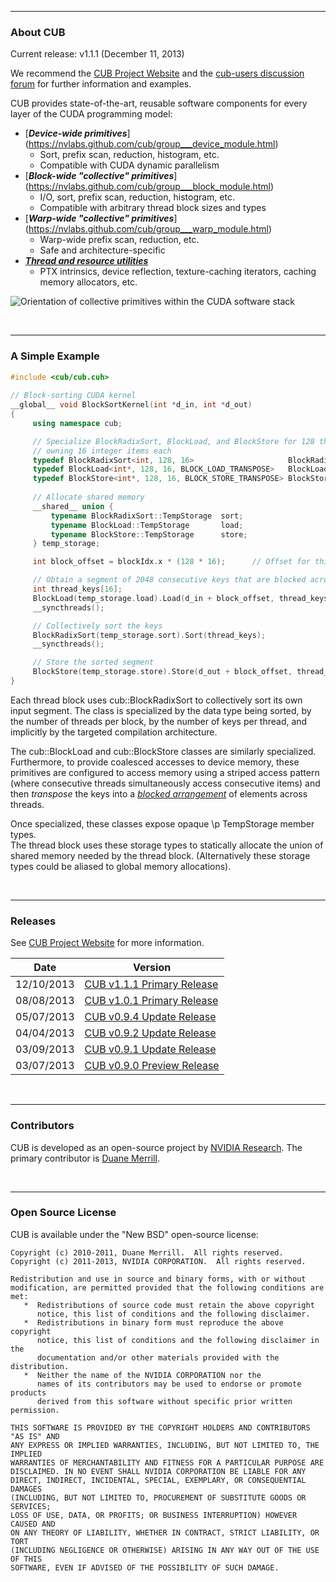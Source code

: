 <hr>
<h3>About CUB</h3>

Current release: v1.1.1 (December 11, 2013)

We recommend the [CUB Project Website](http://nvlabs.github.com/cub) and the [cub-users discussion forum](http://groups.google.com/group/cub-users) for further information and examples.

CUB provides state-of-the-art, reusable software components for every layer 
of the CUDA programming model:
- [<b><em>Device-wide primitives</em></b>] (https://nvlabs.github.com/cub/group___device_module.html) 
  - Sort, prefix scan, reduction, histogram, etc.  
  - Compatible with CUDA dynamic parallelism
- [<b><em>Block-wide "collective" primitives</em></b>] (https://nvlabs.github.com/cub/group___block_module.html)
  - I/O, sort, prefix scan, reduction, histogram, etc.  
  - Compatible with arbitrary thread block sizes and types 
- [<b><em>Warp-wide "collective" primitives</em></b>] (https://nvlabs.github.com/cub/group___warp_module.html)
  - Warp-wide prefix scan, reduction, etc.
  - Safe and architecture-specific
- [<b><em>Thread and resource utilities</em></b>](https://nvlabs.github.com/cub/group___thread_module.html)
  - PTX intrinsics, device reflection, texture-caching iterators, caching memory allocators, etc. 

![Orientation of collective primitives within the CUDA software stack](http://nvlabs.github.com/cub/cub_overview.png)

<br><hr>
<h3>A Simple Example</h3>

```C++
#include <cub/cub.cuh>
 
// Block-sorting CUDA kernel
__global__ void BlockSortKernel(int *d_in, int *d_out)
{
     using namespace cub;

     // Specialize BlockRadixSort, BlockLoad, and BlockStore for 128 threads 
     // owning 16 integer items each
     typedef BlockRadixSort<int, 128, 16>                     BlockRadixSort;
     typedef BlockLoad<int*, 128, 16, BLOCK_LOAD_TRANSPOSE>   BlockLoad;
     typedef BlockStore<int*, 128, 16, BLOCK_STORE_TRANSPOSE> BlockStore;
 
     // Allocate shared memory
     __shared__ union {
         typename BlockRadixSort::TempStorage  sort;
         typename BlockLoad::TempStorage       load; 
         typename BlockStore::TempStorage      store; 
     } temp_storage; 

     int block_offset = blockIdx.x * (128 * 16);	  // Offset for this block's ment

     // Obtain a segment of 2048 consecutive keys that are blocked across threads
     int thread_keys[16];
     BlockLoad(temp_storage.load).Load(d_in + block_offset, thread_keys);
     __syncthreads();

     // Collectively sort the keys
     BlockRadixSort(temp_storage.sort).Sort(thread_keys);
     __syncthreads();

     // Store the sorted segment 
     BlockStore(temp_storage.store).Store(d_out + block_offset, thread_keys);
}
```

Each thread block uses cub::BlockRadixSort to collectively sort 
its own input segment.  The class is specialized by the 
data type being sorted, by the number of threads per block, by the number of 
keys per thread, and implicitly by the targeted compilation architecture.  

The cub::BlockLoad and cub::BlockStore classes are similarly specialized.    
Furthermore, to provide coalesced accesses to device memory, these primitives are 
configured to access memory using a striped access pattern (where consecutive threads 
simultaneously access consecutive items) and then <em>transpose</em> the keys into 
a [<em>blocked arrangement</em>](index.html#sec4sec3) of elements across threads. 

Once specialized, these classes expose opaque \p TempStorage member types.  
The thread block uses these storage types to statically allocate the union of 
shared memory needed by the thread block.  (Alternatively these storage types 
could be aliased to global memory allocations).

<br><hr>
<h3>Releases</h3>

See [CUB Project Website](http://nvlabs.github.com/cub) for more information.
 
| Date | Version |
| ---- | ------- |
| 12/10/2013 | [CUB v1.1.1 Primary Release](https://github.com/NVlabs/cub/archive/1.1.1.zip) |
| 08/08/2013 | [CUB v1.0.1 Primary Release](https://github.com/NVlabs/cub/archive/1.0.1.zip) |
| 05/07/2013 | [CUB v0.9.4 Update Release](https://github.com/NVlabs/cub/archive/0.9.4.zip) |
| 04/04/2013 | [CUB v0.9.2 Update Release](https://github.com/NVlabs/cub/archive/0.9.2.zip) |
| 03/09/2013 | [CUB v0.9.1 Update Release](https://github.com/NVlabs/cub/archive/0.9.1.zip) |
| 03/07/2013 | [CUB v0.9.0 Preview Release](https://github.com/NVlabs/cub/archive/0.9.zip) |


<br><hr>
<h3>Contributors</h3>

CUB is developed as an open-source project by [NVIDIA Research](http://research.nvidia.com).  The primary contributor is [Duane Merrill](http://github.com/dumerrill).

<br><hr>
<h3>Open Source License</h3>

CUB is available under the "New BSD" open-source license:

```
Copyright (c) 2010-2011, Duane Merrill.  All rights reserved.
Copyright (c) 2011-2013, NVIDIA CORPORATION.  All rights reserved.

Redistribution and use in source and binary forms, with or without
modification, are permitted provided that the following conditions are met:
   *  Redistributions of source code must retain the above copyright
      notice, this list of conditions and the following disclaimer.
   *  Redistributions in binary form must reproduce the above copyright
      notice, this list of conditions and the following disclaimer in the
      documentation and/or other materials provided with the distribution.
   *  Neither the name of the NVIDIA CORPORATION nor the
      names of its contributors may be used to endorse or promote products
      derived from this software without specific prior written permission.

THIS SOFTWARE IS PROVIDED BY THE COPYRIGHT HOLDERS AND CONTRIBUTORS "AS IS" AND
ANY EXPRESS OR IMPLIED WARRANTIES, INCLUDING, BUT NOT LIMITED TO, THE IMPLIED
WARRANTIES OF MERCHANTABILITY AND FITNESS FOR A PARTICULAR PURPOSE ARE
DISCLAIMED. IN NO EVENT SHALL NVIDIA CORPORATION BE LIABLE FOR ANY
DIRECT, INDIRECT, INCIDENTAL, SPECIAL, EXEMPLARY, OR CONSEQUENTIAL DAMAGES
(INCLUDING, BUT NOT LIMITED TO, PROCUREMENT OF SUBSTITUTE GOODS OR SERVICES;
LOSS OF USE, DATA, OR PROFITS; OR BUSINESS INTERRUPTION) HOWEVER CAUSED AND
ON ANY THEORY OF LIABILITY, WHETHER IN CONTRACT, STRICT LIABILITY, OR TORT
(INCLUDING NEGLIGENCE OR OTHERWISE) ARISING IN ANY WAY OUT OF THE USE OF THIS
SOFTWARE, EVEN IF ADVISED OF THE POSSIBILITY OF SUCH DAMAGE.
```
